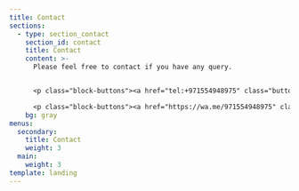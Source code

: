 ```yaml
---
title: Contact
sections:
  - type: section_contact
    section_id: contact
    title: Contact
    content: >-
      Please feel free to contact if you have any query.


      <p class="block-buttons"><a href="tel:+971554948975" class="button white large"> Call us </a></p>

      <p class="block-buttons"><a href="https://wa.me/971554948975" class="button white large">Whatsapp</a></p>
    bg: gray
menus:
  secondary:
    title: Contact
    weight: 3
  main:
    weight: 3
template: landing
---
```

